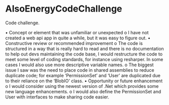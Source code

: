# AlsoEnergyCodeChallenge
Code challenge.


•	Concept or element that was unfamiliar or unexpected
o	I have not created a web api app in quite a while, but it was easy to figure out.
•	Constructive review or recommended improvement
o	The code is structured in a way that is really hard to read and there is no documentation to help out devs maintaining the code base, I would restructure the code to meet some level of coding standards, for instance using resharper.  In some cases I would also use more descriptive variable names.
o	The biggest issue I saw was the need to place code in shared assemblies to reduce duplicate code; for example ‘PermissionSet’ and ‘User’ are duplicated due to their reliance on the ‘BlobIO’ class.
•	Opportunity or future enhancement
o	I would consider using the newest version of .Net which provides some new language enhancements.
o	I would also define the PermissionSet and User with interfaces to make sharing code easier.


